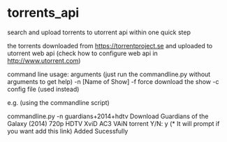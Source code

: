 # torrents_api
search and upload torrents to utorrent api within one quick step 

the torrents downloaded from https://torrentproject.se
and uploaded to utorrent web api (check how to configure web api in http://www.utorrent.com)

command line usage:
arguments (just run the commandline.py without arguments to get help)
-n [Name of Show]
-f force download the show
-c config file (used instead)

e.g. (using the commandline script)

commandline.py -n guardians+2014+hdtv
Download Guardians of the Galaxy (2014) 720p HDTV XviD AC3 VAiN torrent Y/N: y   (* It will prompt if you want add this link)
Added Sucessfully




